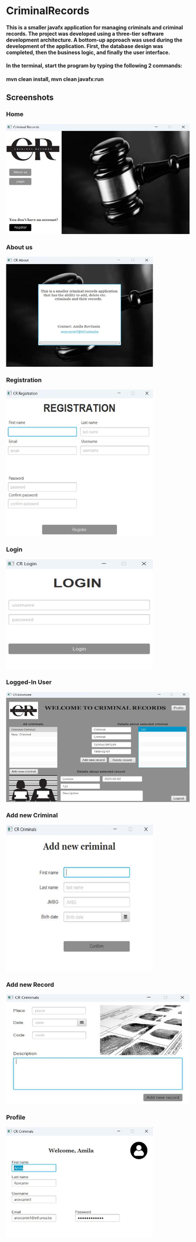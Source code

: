 # CriminalRecords
#### This is a smaller javafx application for managing criminals and criminal records. The project was developed using a three-tier software development architecture. A bottom-up approach was used during the development of the application. First, the database design was completed, then the business logic, and finally the user interface. 
#### In the terminal, start the program by typing the following 2 commands:
#### mvn clean install, mvn clean javafx:run


## Screenshots 
### __Home__ 
<img src="./src/main/resources/screenshots/home.jpg" width="500" height="300"> 

### __About us__
<img src="./src/main/resources/screenshots/about.jpg" width="400" height="300"> 

### __Registration__
<img src="./src/main/resources/screenshots/registration.jpg" width="400" height="400"> 

### __Login__
<img src="./src/main/resources/screenshots/login.jpg" width="400" height="300"> 

### __Logged-In User__
<img src="./src/main/resources/screenshots/employee.jpg" width="500" height="300"> 

### __Add new Criminal__
<img src="./src/main/resources/screenshots/addCriminal.jpg" width="400" height="400"> 

### __Add new Record__
<img src="./src/main/resources/screenshots/addRecord.jpg" width="500" height="300"> 

### __Profile__
<img src="./src/main/resources/screenshots/profile.jpg" width="400" height="300"> 

